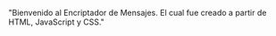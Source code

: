 "Bienvenido al Encriptador de Mensajes. El cual fue creado a partir de HTML, JavaScript y CSS."






